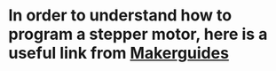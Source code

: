 # In order to understand how to program a stepper motor, here is a useful link from [Makerguides](https://www.makerguides.com/a4988-stepp$er-motor-driver-arduino-tutorial/)
